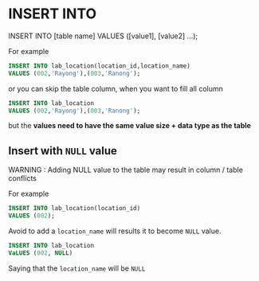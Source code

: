 # INSERT INTO
INSERT INTO [table name]
VALUES ([value1], [value2] ...);

For example
```sql
INSERT INTO lab_location(location_id,location_name)
VALUES (002,'Rayong'),(003,'Ranong');
```

or you can skip the table column, when you want to fill all column
```sql
INSERT INTO lab_location
VALUES (002,'Rayong'),(003,'Ranong');
```

but the **values need to have the same value size + data type as the table**


## Insert with `NULL` value

WARNING : Adding NULL value to the table may result in column / table conflicts

For example
```sql
INSERT INTO lab_location(location_id)
VALUES (002);
```
Avoid to add a `location_name` will results it to become `NULL` value.

```sql
INSERT INTO lab_location
VaLUES (002, NULL)
```
Saying that the `location_name` will be `NULL`

